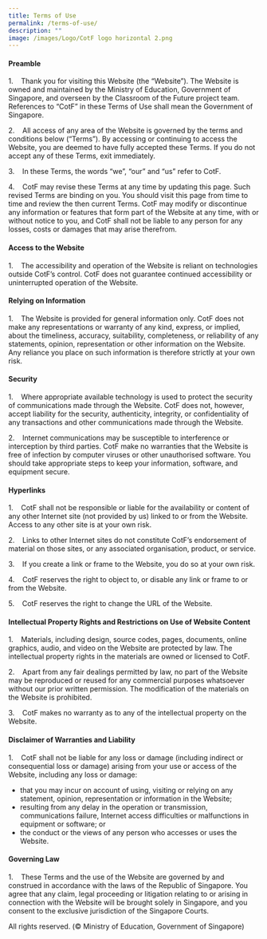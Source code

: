 ```yaml
---
title: Terms of Use
permalink: /terms-of-use/
description: ""
image: /images/Logo/CotF logo horizontal 2.png
---
```

#### **Preamble**

1.    Thank you for visiting this Website (the “Website”). The Website is owned and maintained by the Ministry of Education, Government of Singapore, and overseen by the Classroom of the Future project team. References to “CotF” in these Terms of Use shall mean the Government of Singapore.

2.    All access of any area of the Website is governed by the terms and conditions below (“Terms”). By accessing or continuing to access the Website, you are deemed to have fully accepted these Terms. If you do not accept any of these Terms, exit immediately.

3.    In these Terms, the words “we”, “our” and “us” refer to CotF.

4.    CotF may revise these Terms at any time by updating this page. Such revised Terms are binding on you. You should visit this page from time to time and review the then current Terms. CotF may modify or discontinue any information or features that form part of the Website at any time, with or without notice to you, and CotF shall not be liable to any person for any losses, costs or damages that may arise therefrom.


#### **Access to the Website**

1.    The accessibility and operation of the Website is reliant on technologies outside CotF’s control. CotF does not guarantee continued accessibility or uninterrupted operation of the Website.

#### **Relying on Information**

1.    The Website is provided for general information only. CotF does not make any representations or warranty of any kind, express, or implied, about the timeliness, accuracy, suitability, completeness, or reliability of any statements, opinion, representation or other information on the Website. Any reliance you place on such information is therefore strictly at your own risk.

#### **Security**

1.    Where appropriate available technology is used to protect the security of communications made through the Website. CotF does not, however, accept liability for the security, authenticity, integrity, or confidentiality of any transactions and other communications made through the Website.

2.    Internet communications may be susceptible to interference or interception by third parties. CotF make no warranties that the Website is free of infection by computer viruses or other unauthorised software. You should take appropriate steps to keep your information, software, and equipment secure.

#### **Hyperlinks**

1.    CotF shall not be responsible or liable for the availability or content of any other Internet site (not provided by us) linked to or from the Website. Access to any other site is at your own risk.

2.    Links to other Internet sites do not constitute CotF’s endorsement of material on those sites, or any associated organisation, product, or service.

3.    If you create a link or frame to the Website, you do so at your own risk.

4.    CotF reserves the right to object to, or disable any link or frame to or from the Website.

5.    CotF reserves the right to change the URL of the Website.

#### **Intellectual Property Rights and Restrictions on Use of Website Content**

1.    Materials, including design, source codes, pages, documents, online graphics, audio, and video on the Website are protected by law. The intellectual property rights in the materials are owned or licensed to CotF.

2.    Apart from any fair dealings permitted by law, no part of the Website may be reproduced or reused for any commercial purposes whatsoever without our prior written permission. The modification of the materials on the Website is prohibited.

3.    CotF makes no warranty as to any of the intellectual property on the Website.


#### **Disclaimer of Warranties and Liability**

1.    CotF shall not be liable for any loss or damage (including indirect or consequential loss or damage) arising from your use or access of the Website, including any loss or damage:
* that you may incur on account of using, visiting or relying on any statement, opinion, representation or information in the Website;
* resulting from any delay in the operation or transmission, communications failure, Internet access difficulties or malfunctions in equipment or software; or
* the conduct or the views of any person who accesses or uses the Website.

#### **Governing Law**

1.    These Terms and the use of the Website are governed by and construed in accordance with the laws of the Republic of Singapore. You agree that any claim, legal proceeding or litigation relating to or arising in connection with the Website will be brought solely in Singapore, and you consent to the exclusive jurisdiction of the Singapore Courts.

All rights reserved. (© Ministry of Education, Government of Singapore)
